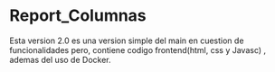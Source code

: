 # Report_Columnas
Esta version 2.0 es una version simple del main en cuestion de funcionalidades pero, contiene codigo frontend(html, css y Javasc) , ademas del uso de Docker.
